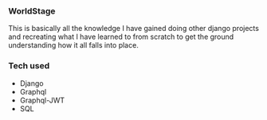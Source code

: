 ### WorldStage 

This is basically all the knowledge I have gained doing other django projects and recreating what 
I have learned to from scratch to get the ground understanding how it all falls into place.

### Tech used
- Django
- Graphql
- Graphql-JWT
- SQL